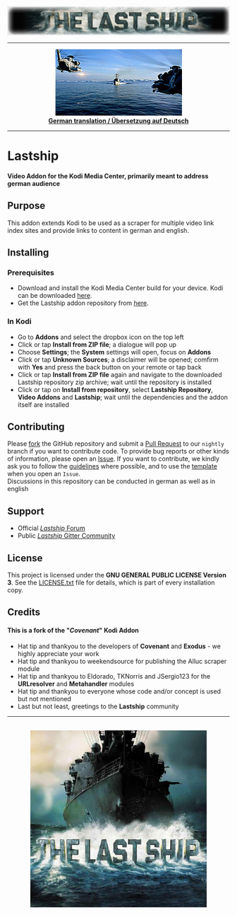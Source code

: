 <p align="center">
    <img src=".github/banner.jpg" alt="Logo"/>
</p>
<hr />
<p align="center">
    <img src=".github/animation.gif" alt="Animation"/>
    <br />
    <b><a href="README_DE.md">German translation / Übersetzung auf Deutsch</a></b>
</p>


- - -   


# Lastship

#### Video Addon for the **Kodi Media Center**, primarily meant to address german audience   


## Purpose

This addon extends Kodi to be used as a scraper for multiple video link index sites and provide links to content in german and english.   


## Installing

### Prerequisites

- Download and install the Kodi Media Center build for your device. Kodi can be downloaded [here](https://kodi.tv/download).
- Get the Lastship addon repository from [here](https://github.com/lastship/Lastship-Repo/raw/master/zips/repository.lastship/repository.lastship-1.0.1.zip).   

### In Kodi

- Go to **Addons** and select the dropbox icon on the top left
- Click or tap **Install from ZIP file**; a dialogue will pop up
- Choose **Settings**; the **System** settings will open, focus on **Addons**
- Click or tap **Unknown Sources**; a disclaimer will be opened; comfirm with **Yes** and press the back button on your remote or tap back
- Click or tap **Install from ZIP file** again and navigate to the downloaded Lastship repository zip archive; wait until the repository is installed
- Click or tap on **Install from repository**, select **Lastship Repository**, **Video Addons** and **Lastship**; wait until the dependencies and the addon itself are installed   


## Contributing

Please [fork](https://help.github.com/articles/fork-a-repo/) the GitHub repository and submit a [Pull Request](https://help.github.com/articles/creating-a-pull-request-from-a-fork/) to our `nightly` branch if you want to contribute code. 
To provide bug reports or other kinds of information, please open an [Issue](https://help.github.com/articles/creating-an-issue/).
If you want to contribute, we kindly ask you to follow the [guidelines](.github/CONTRIBUTING.md) where possible, and to use the [template](.github/ISSUE_TEMPLATE.md) when you open an `Issue`.   
Discussions in this repository can be conducted in german as well as in english

## Support

* Official [*Lastship* Forum](http://lastship.square7.ch/forum/forumdisplay.php?fid=28)
* Public [*Lastship* Gitter Community](https://gitter.im/Lastship_Chat/Lobby?utm_source=share-link&utm_medium=link&utm_campaign=share-link)   


## License

This project is licensed under the **GNU GENERAL PUBLIC LICENSE Version 3**.
See the [LICENSE.txt](LICENSE.txt) file for details, which is part of every installation copy.   


## Credits

#### This is a fork of the **"*Covenant*"** Kodi Addon

* Hat tip and thankyou to the developers of **Covenant** and **Exodus** - we highly appreciate your work
* Hat tip and thankyou to weekendsource for publishing the Alluc scraper module
* Hat tip and thankyou to Eldorado, TKNorris and JSergio123 for the **URLresolver** and **Metahandler** modules
* Hat tip and thankyou to everyone whose code and/or concept is used but not mentioned
* Last but not least, greetings to the **Lastship** community

- - -   

<p align="center">
    <br />
    <img src="icon.png" alt="Icon"/>
</p>
